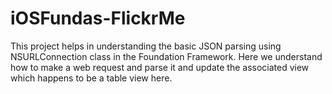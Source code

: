 iOSFundas-FlickrMe
==================

This project helps in understanding the basic JSON parsing using NSURLConnection class in the Foundation Framework. Here we understand how to make a web request and parse it and update the associated view which happens to be a table view here.
